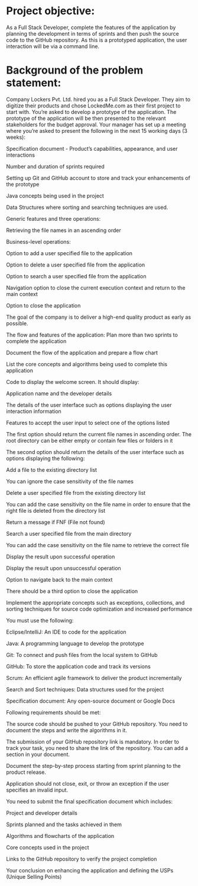 

# Project objective:
As a Full Stack Developer, complete the features of the application by planning the development in terms of sprints and then push the source code to the GitHub repository. As this is a prototyped application, the user interaction will be via a command line.

# Background of the problem statement:

Company Lockers Pvt. Ltd. hired you as a Full Stack Developer. They aim to digitize their products and chose LockedMe.com as their first project to start with. You’re asked to develop a prototype of the application. The prototype of the application will be then presented to the relevant stakeholders for the budget approval. Your manager has set up a meeting where you’re asked to present the following in the next 15 working days (3 weeks):

Specification document - Product’s capabilities, appearance, and user interactions

Number and duration of sprints required

Setting up Git and GitHub account to store and track your enhancements of the prototype

Java concepts being used in the project

Data Structures where sorting and searching techniques are used.

Generic features and three operations:

Retrieving the file names in an ascending order

Business-level operations:

Option to add a user specified file to the application

Option to delete a user specified file from the application

Option to search a user specified file from the application

Navigation option to close the current execution context and return to the main context

Option to close the application

The goal of the company is to deliver a high-end quality product as early as possible.

The flow and features of the application:
Plan more than two sprints to complete the application

Document the flow of the application and prepare a flow chart

List the core concepts and algorithms being used to complete this application

Code to display the welcome screen. It should display:

Application name and the developer details

The details of the user interface such as options displaying the user interaction information

Features to accept the user input to select one of the options listed

The first option should return the current file names in ascending order. The root directory can be either empty or contain few files or folders in it

The second option should return the details of the user interface such as options displaying the following:

Add a file to the existing directory list

You can ignore the case sensitivity of the file names

Delete a user specified file from the existing directory list

You can add the case sensitivity on the file name in order to ensure that the right file is deleted from the directory list

Return a message if FNF (File not found)

Search a user specified file from the main directory

You can add the case sensitivity on the file name to retrieve the correct file

Display the result upon successful operation

Display the result upon unsuccessful operation

Option to navigate back to the main context

There should be a third option to close the application

Implement the appropriate concepts such as exceptions, collections, and sorting techniques for source code optimization and increased performance

You must use the following:

Eclipse/IntelliJ: An IDE to code for the application

Java: A programming language to develop the prototype

Git: To connect and push files from the local system to GitHub

GitHub: To store the application code and track its versions

Scrum: An efficient agile framework to deliver the product incrementally

Search and Sort techniques: Data structures used for the project

Specification document: Any open-source document or Google Docs

Following requirements should be met:

The source code should be pushed to your GitHub repository. You need to document the steps and write the algorithms in it.

The submission of your GitHub repository link is mandatory. In order to track your task, you need to share the link of the repository. You can add a section in your document.

Document the step-by-step process starting from sprint planning to the product release.

Application should not close, exit, or throw an exception if the user specifies an invalid input.

You need to submit the final specification document which includes:

Project and developer details

Sprints planned and the tasks achieved in them

Algorithms and flowcharts of the application

Core concepts used in the project

Links to the GitHub repository to verify the project completion

Your conclusion on enhancing the application and defining the USPs (Unique Selling Points)
